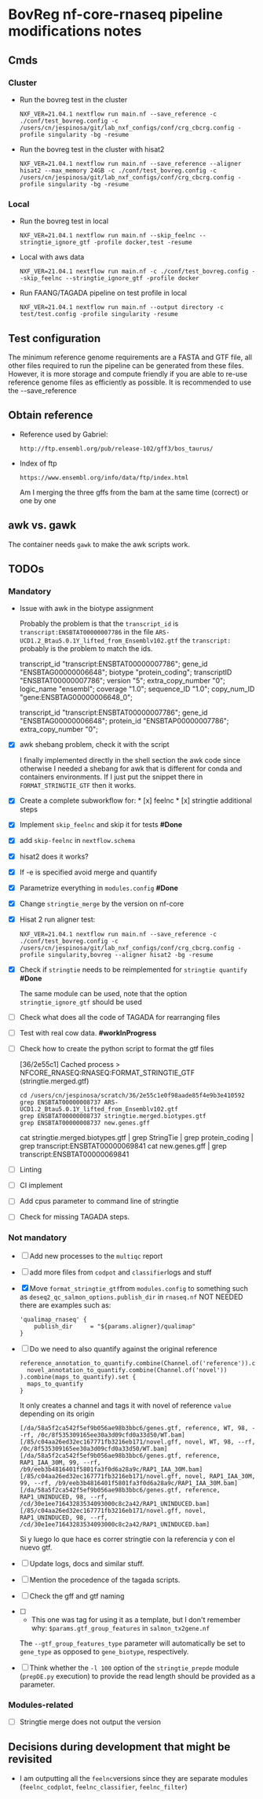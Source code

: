 # BovReg nf-core-rnaseq pipeline modifications notes

## Cmds

### Cluster

* Run the bovreg test in the cluster

  ```console
  NXF_VER=21.04.1 nextflow run main.nf --save_reference -c ./conf/test_bovreg.config -c /users/cn/jespinosa/git/lab_nxf_configs/conf/crg_cbcrg.config -profile singularity -bg -resume
  ```

* Run the bovreg test in the cluster with hisat2

  ```console
  NXF_VER=21.04.1 nextflow run main.nf --save_reference --aligner hisat2 --max_memory 24GB -c ./conf/test_bovreg.config -c /users/cn/jespinosa/git/lab_nxf_configs/conf/crg_cbcrg.config -profile singularity -bg -resume
  ```

### Local

* Run the bovreg test in local

  ```console
  NXF_VER=21.04.1 nextflow run main.nf --skip_feelnc --stringtie_ignore_gtf -profile docker,test -resume
  ```

* Local with aws data

  ```console
  NXF_VER=21.04.1 nextflow run main.nf -c ./conf/test_bovreg.config --skip_feelnc --stringtie_ignore_gtf -profile docker
  ```

* Run FAANG/TAGADA pipeline on test profile in local

  ```console
  NXF_VER=21.04.1 nextflow run main.nf --output directory -c test/test.config -profile singularity -resume
  ```

## Test configuration

The minimum reference genome requirements are a FASTA and GTF file, all other files required to run the pipeline can be generated from these files. However, it is more storage and compute friendly if you are able to re-use reference genome files as efficiently as possible. It is recommended to use the --save_reference

## Obtain reference

* Reference used by Gabriel:

  ```console
  http://ftp.ensembl.org/pub/release-102/gff3/bos_taurus/
  ```

* Index of ftp

  ```console
  https://www.ensembl.org/info/data/ftp/index.html
  ```

  Am I merging the three gffs from the bam at the same time  (correct) or one by one

## awk vs. gawk

The container needs `gawk` to make the awk scripts work.

## TODOs

### Mandatory

* Issue with awk in the biotype assignment

  Probably the problem is that the `transcript_id` is `transcript:ENSBTAT00000007786` in the file `ARS-UCD1.2_Btau5.0.1Y_lifted_from_Ensemblv102.gtf` the `transcript:` probably is the problem to match the ids.

  transcript_id "transcript:ENSBTAT00000007786"; gene_id "ENSBTAG00000006648"; biotype "protein_coding"; transcriptID "ENSBTAT00000007786"; version "5"; extra_copy_number "0"; logic_name "ensembl"; coverage "1.0"; sequence_ID "1.0"; copy_num_ID "gene:ENSBTAG00000006648_0";

  transcript_id "transcript:ENSBTAT00000007786"; gene_id "ENSBTAG00000006648"; protein_id "ENSBTAP00000007786"; extra_copy_number "0";

* [x] awk shebang problem, check it with the script

  I finally implemented directly in the shell section the awk code since otherwise I needed a shebang for awk that is different for conda and containers environments.
  If I just put the snippet there in `FORMAT_STRINGTIE_GTF` then it works.

* [x] Create a complete subworkflow for:
      * [x] feelnc
      * [x] stringtie additional steps

* [x] Implement `skip_feelnc` and skip it for tests **#Done**

* [x] add `skip-feelnc` in `nextflow.schema`

* [x] hisat2 does it works?

* [x] If -e is specified avoid merge and quantify

* [x] Parametrize everything in `modules.config` **#Done**

* [x] Change `stringtie_merge` by the version on nf-core

* [x] Hisat 2 run aligner test:

  ```console
  NXF_VER=21.04.1 nextflow run main.nf --save_reference -c ./conf/test_bovreg.config -c /users/cn/jespinosa/git/lab_nxf_configs/conf/crg_cbcrg.config -profile singularity,bovreg --aligner hisat2 -bg -resume
  ```

* [x] Check if `stringtie` needs to be reimplemented for `stringtie quantify` **#Done**

    The same module can be used, note that the option `stringtie_ignore_gtf` should be used

* [ ] Check what does all the code of TAGADA for rearranging files

* [ ] Test with real cow data. **#workInProgress**

* [ ] Check how to create the python script to format the gtf files

  [36/2e55c1] Cached process > NFCORE_RNASEQ:RNASEQ:FORMAT_STRINGTIE_GTF (stringtie.merged.gtf)

  ```console
  cd /users/cn/jespinosa/scratch/36/2e55c1e0f98aade85f4e9b3e410592
  grep ENSBTAT00000008737 ARS-UCD1.2_Btau5.0.1Y_lifted_from_Ensemblv102.gtf
  grep ENSBTAT00000008737 stringtie.merged.biotypes.gtf 
  grep ENSBTAT00000008737 new.genes.gff
  ```

  cat stringtie.merged.biotypes.gtf | grep StringTie | grep protein_coding | grep transcript:ENSBTAT00000069841
  cat new.genes.gff | grep transcript:ENSBTAT00000069841

* [ ] Linting

* [ ] CI implement

* [ ] Add cpus parameter to command line of stringtie

* [ ] Check for missing TAGADA steps.

### Not mandatory

* [ ] Add new processes to the `multiqc` report

* [ ] add more files from `codpot` and `classifier`logs and stuff

* [x] Move `format_stringtie_gtf`from `modules.config` to something such as `deseq2_qc_salmon_options.publish_dir` in `rnaseq.nf` NOT NEEDED there are examples such as:

  ```console
  'qualimap_rnaseq' {
      publish_dir     = "${params.aligner}/qualimap"
  }
  ```

* [ ] Do we need to also quantify against the original reference

  ```console
  reference_annotation_to_quantify.combine(Channel.of('reference')).concat(
    novel_annotation_to_quantify.combine(Channel.of('novel'))
  ).combine(maps_to_quantify).set {
    maps_to_quantify
  }
  ```

  It only creates a channel and tags it with novel of reference `value` depending on its origin

  ```console
  [/da/58a5f2ca542f5ef9b056ae98b3bbc6/genes.gtf, reference, WT, 98, --rf, /0c/8f535309165ee30a3d09cfd0a33d50/WT.bam]
  [/85/c04aa26ed32ec167771fb3216eb171/novel.gff, novel, WT, 98, --rf, /0c/8f535309165ee30a3d09cfd0a33d50/WT.bam]
  [/da/58a5f2ca542f5ef9b056ae98b3bbc6/genes.gtf, reference, RAP1_IAA_30M, 99, --rf, /b9/eeb3b4816401f5801fa3f0d6a28a9c/RAP1_IAA_30M.bam]
  [/85/c04aa26ed32ec167771fb3216eb171/novel.gff, novel, RAP1_IAA_30M, 99, --rf, /b9/eeb3b4816401f5801fa3f0d6a28a9c/RAP1_IAA_30M.bam]
  [/da/58a5f2ca542f5ef9b056ae98b3bbc6/genes.gtf, reference, RAP1_UNINDUCED, 98, --rf, /cd/30e1ee71643283534093000c8c2a42/RAP1_UNINDUCED.bam]
  [/85/c04aa26ed32ec167771fb3216eb171/novel.gff, novel, RAP1_UNINDUCED, 98, --rf, /cd/30e1ee71643283534093000c8c2a42/RAP1_UNINDUCED.bam]
  ```

  Si y luego lo que hace es correr stringtie con la referencia y con el nuevo gtf.

* [ ] Update logs, docs and similar stuff.

* [ ] Mention the procedence of the tagada scripts.

* [ ] Check the gff and gtf naming

* [ ] * This one was tag for using it as a template, but I don't remember why: `$params.gtf_group_features` in `salmon_tx2gene.nf`

  The `--gtf_group_features_type` parameter will automatically be set to `gene_type` as opposed to `gene_biotype`, respectively.

* [ ] Think whether the `-l 100` option of the `stringtie_prepde` module (`prepDE.py` execution) to provide the read length should be provided as a parameter.

### Modules-related

* [ ] Stringtie merge does not output the version

## Decisions during development that might be revisited

* I am outputting all the `feelnc`versions since they are separate modules (`feelnc_codplot`, `feelnc_classifier`, `feelnc_filter`)
